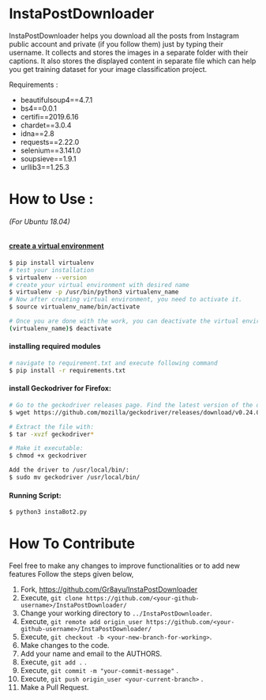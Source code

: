 # InstaPostDownloader

InstaPostDownloader helps you download all the posts from Instagram public account and private (if you follow them) just by typing their username. It collects and stores the images in a separate folder with their captions. It also stores the displayed content in separate file which can help you get training dataset for your image classification project.

Requirements : 

  -  beautifulsoup4==4.7.1
  - bs4==0.0.1
  - certifi==2019.6.16
  - chardet==3.0.4
  - idna==2.8
  - requests==2.22.0
 - selenium==3.141.0
 - soupsieve==1.9.1
 - urllib3==1.25.3
# How to Use  :
 ###### (For Ubuntu 18.04)
  ####  [create a virtual environment](https://www.geeksforgeeks.org/python-virtual-environment/)
  ```sh
  $ pip install virtualenv
  # test your installation
  $ virtualenv --version
  # create your virtual environment with desired name
  $ virtualenv -p /usr/bin/python3 virtualenv_name
  # Now after creating virtual environment, you need to activate it. 
  $ source virtualenv_name/bin/activate
  
  # Once you are done with the work, you can deactivate the virtual environment by the following command:
  (virtualenv_name)$ deactivate
  ```
  #### installing required modules
  ```sh
  # navigate to requirement.txt and execute following command
  $ pip install -r requirements.txt
  ```
 #### install Geckodriver for Firefox:
 ```sh
# Go to the geckodriver releases page. Find the latest version of the driver for your platform and download it. For example:
$ wget https://github.com/mozilla/geckodriver/releases/download/v0.24.0/geckodriver-v0.24.0-linux64.tar.gz

# Extract the file with:
$ tar -xvzf geckodriver*

# Make it executable:
$ chmod +x geckodriver

Add the driver to /usr/local/bin/:
$ sudo mv geckodriver /usr/local/bin/
 ```
 
 #### Running Script:
 ```sh
 $ python3 instaBot2.py
 ```

# How To Contribute
Feel free to make any changes to improve functionalities or to add new features
Follow the steps given below,
1. Fork, https://github.com/Gr8ayu/InstaPostDownloader
2. Execute, `git clone https://github.com/<your-github-username>/InstaPostDownloader/`
3. Change your working directory to `../InstaPostDownloader`.
4. Execute, `git remote add origin_user https://github.com/<your-github-username>/InstaPostDownloader/`
5. Execute, `git checkout -b <your-new-branch-for-working>`.
6. Make changes to the code.
7. Add your name and email to the AUTHORS.
8. Execute, `git add .` .
9. Execute, `git commit -m "your-commit-message"` .
10. Execute, `git push origin_user <your-current-branch>` .
11. Make a Pull Request.


